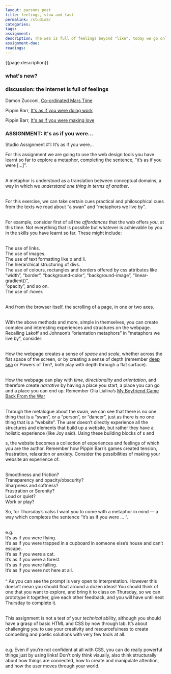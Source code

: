 ```yaml
---  
layout: parsons_post  
title: feelings, slow and fast
permalink: /studio8/  
categories:  
tags:
assignment:
description: The web is full of feelings beyond "like", today we go online with an open heart.
assignment-due:
readings:
---
```


{{page.description}}

### what's new?

### discussion: the internet is full of feelings

Damon Zucconi, [Co-ordinated Mars Time](http://work.damonzucconi.com/coordinated-mars-time/)

Pippin Barr, [It's as if you were doing work](https://pippinbarr.github.io/itisasifyouweredoingwork/)

Pippin Barr, [It's as if you were making love](https://pippinbarr.github.io/itisasifyouweremakinglove/)
<!-- Using metaphors for the the web. Look at the history for such metaphors. How have they expanded?

Pippin Barr as if u were making love / doing work, Laurel's plane thing, hard and soft websites research?

Adversarial interfaces. -->

### ASSIGNMENT: It's as if you were...

Studio Assignment #1: It’s as if you were…<br />

For this assignment we are going to use the web design tools you have learnt so far to explore a metaphor, completing the sentence, “it’s as if you were […]”.<br /><br />

A metaphor is understood as a translation between conceptual domains, a way in which we *understand one thing in terms of another*.<br /><br />

For this exercise, we can take certain cues practical and philosophical cues from the texts we read about “a swan” and “metaphors we live by”.<br /><br />

For example, consider first of all the *affordances* that the web offers *you*, at this time. Not everything that is possible but whatever is achievable by you in the skills you have learnt so far. These might include:<br /><br />

The use of links.<br />
The use of images.<br />
The use of text formatting like p and li.<br />
The hierarchical structuring of divs.<br />
The use of colours, rectangles and borders offered by css attributes like<br /> “width”, “border”, “background-color”, “background-image”, “linear-gradient()”,<br /> “opacity”, and so on.<br />
The use of :hover.<br /><br />

And from the browser itself, the scrolling of a page, in one or two axes. <br /><br />

With the above methods and more, simple in themselves, you can create complex and interesting experiences and structures on the webpage. Recalling Lakoff and Johnson’s “orientation metaphors” in “metaphors we live by”, consider:<br /><br />

How the webpage creates a sense of *space* and *scale*, whether across the flat space of the screen, or by creating a sense of depth (remember [deep sea](http://neal.fun/deep-sea/) or Powers of Ten?, both play with depth through a flat surface).<br /><br />

How the webpage can play with *time*,  *directionality* and *orientation*, and therefore create *narrative* by having a place you start, a place you can go and a place you can end up. Remember Olia Lialina’s [My Boyfriend Came Back From the War](http://www.teleportacia.org/war/)<br /><br />

Through the metalogue about the swan, we can see that there is no one thing that is a “swan”, or a “person”, or “dancer”, just as there is no one thing that is a “website”. The user doesn’t directly experience all the structures and elements that build up a website, but rather they have a holistic experience (like Joy said). Using these building blocks of <a>s and <div>s, the website becomes a collection of experiences and feelings of which you are the author. Remember how Pippin Barr’s games created tension, frustration, relaxation or anxiety. Consider the possibilities of making your website an experience of:<br /><br />

Smoothness and friction?<br />
Transparency and opacity/obscurity?<br />
Sharpness and softness?<br />
Frustration or Serenity?<br />
Loud or quiet? <br />
Work or play?<br />

So, for Thursday’s calss I want you to come with a metaphor in mind — a way which completes the sentence “it’s as if you were … “.<br /><br />

e.g. <br />
It’s as if you were flying.<br />
It’s as if you were trapped in a cupboard in someone else’s house and can’t escape.<br />
It’s as if you were a cat.<br />
It’s as if you were a forest.<br />
It’s as if you were falling.<br />
It’s as if you were not here at all.<br />
<br />
^ As you can see the prompt is very open to interpretation. However this doesn’t mean you should float around a dozen ideas! You should think of one that you want to explore, and bring it to class on Thursday, so we can prototype it together, give each other feedback, and you will have until next Thursday to complete it.<br /><br />

This assignment is not a test of your *technical* ability, although you should have a grasp of basic HTML and CSS by now through lab. It’s about challenging you to use your creativity and resourcefulness to create compelling and poetic solutions with very few tools at all. <br /><br />

e.g. Even if you’re not confident at all with CSS, you can do really powerful things just by using links! Don’t only think visually, also think structurally about how things are connected, how to create and manipulate attention, and how the user moves through your world.<br /><br />
